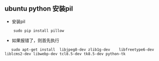 ## ubuntu python 安装pil
- 安装pil
```
    sudo pip install pillow
```
- 如果报错了，则首先执行
```
   sudo apt-get install  libjpeg8-dev zlib1g-dev    libfreetype6-dev liblcms2-dev libwebp-dev tcl8.5-dev tk8.5-dev python-tk
```
[comment]: <tags> (python)
[comment]: <description> (python模块安装)
[comment]: <title> (python 模块安装)
[comment]: <author> (夏洛之枫)